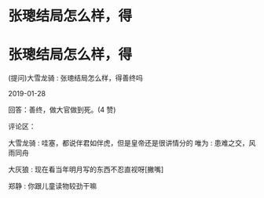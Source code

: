 # 张璁结局怎么样，得

# 张璁结局怎么样，得

(提问)大雪龙骑 : 张璁结局怎么样，得善终吗

2019-01-28

回答：善终，做大官做到死。(4 赞)

评论区：

大雪龙骑 : 哇塞，都说伴君如伴虎，但是皇帝还是很讲情分的 唯为 : 患难之交，风雨同舟

大灰狼 : 现在看当年明月写的东西不忍直视呀[撇嘴]

郑静 : 你跟儿童读物较劲干嘛